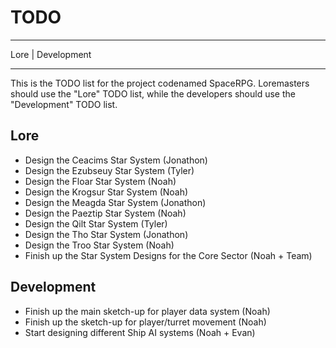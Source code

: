 # TODO

---

 Lore | Development
 
---

This is the TODO list for the project codenamed SpaceRPG. Loremasters should use the "Lore" TODO list, while the developers should use the "Development" TODO list.

## Lore
- Design the Ceacims Star System (Jonathon)
- Design the Ezubseuy Star System (Tyler)
- Design the Floar Star System (Noah)
- Design the Krogsur Star System (Noah)
- Design the Meagda Star System (Jonathon)
- Design the Paeztip Star System (Noah)
- Design the Qilt Star System (Tyler)
- Design the Tho Star System (Jonathon)
- Design the Troo Star System (Noah)
- Finish up the Star System Designs for the Core Sector (Noah + Team)

## Development
- Finish up the main sketch-up for player data system (Noah)
- Finish up the sketch-up for player/turret movement (Noah)
- Start designing different Ship AI systems (Noah + Evan)
